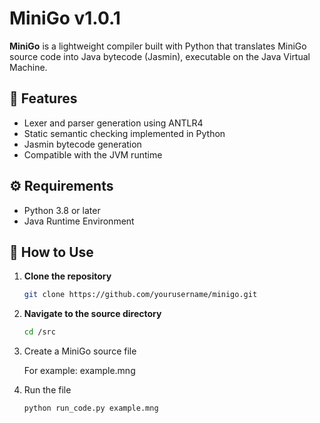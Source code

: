 # MiniGo v1.0.1

**MiniGo** is a lightweight compiler built with Python that translates MiniGo source code into Java bytecode (Jasmin), executable on the Java Virtual Machine.

## 🧩 Features

- Lexer and parser generation using ANTLR4
- Static semantic checking implemented in Python
- Jasmin bytecode generation
- Compatible with the JVM runtime

## ⚙️ Requirements

- Python 3.8 or later
- Java Runtime Environment

## 🚀 How to Use

1. **Clone the repository**
   ```bash
   git clone https://github.com/yourusername/minigo.git
2. **Navigate to the source directory**
   ```bash
   cd /src
3. Create a MiniGo source file

   For example: example.mng

5. Run the file
   ```bash
   python run_code.py example.mng

